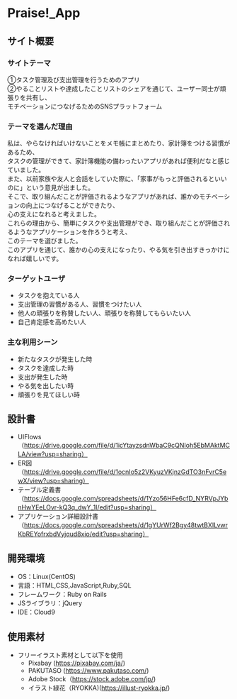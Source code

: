 # Praise!_App

## サイト概要

### サイトテーマ
①タスク管理及び支出管理を行うためのアプリ<br>
②やることリストや達成したことリストのシェアを通じて、ユーザー同士が頑張りを共有し、<br>
モチベーションにつなげるためのSNSプラットフォーム

### テーマを選んだ理由
私は、やらなければいけないことをメモ帳にまとめたり、家計簿をつける習慣があるため、<br>
タスクの管理ができて、家計簿機能の備わったいアプリがあれば便利だなと感じていました。<br>
また、以前家族や友人と会話をしていた際に、「家事がもっと評価されるといいのに」という意見が出ました。<br>
そこで、取り組んだことが評価されるようなアプリがあれば、誰かのモチベーションの向上につなげることができたり、<br>
心の支えになれると考えました。<br>
これらの理由から、簡単にタスクや支出管理ができ、取り組んだことが評価されるようなアプリケーションを作ろうと考え、<br>
このテーマを選びました。<br>
このアプリを通じて、誰かの心の支えになったり、やる気を引き出すきっかけになれば嬉しいです。<br>

### ターゲットユーザ
- タスクを抱えている人
- 支出管理の習慣がある人、習慣をつけたい人
- 他人の頑張りを称賛したい人、頑張りを称賛してもらいたい人
- 自己肯定感を高めたい人

### 主な利用シーン
- 新たなタスクが発生した時
- タスクを達成した時
- 支出が発生した時
- やる気を出したい時
- 頑張りを見てほしい時

## 設計書
- UIFlows（https://drive.google.com/file/d/1icYtayzsdnWbaC9cQNIoh5EbMAktMCLA/view?usp=sharing）
- ER図（https://drive.google.com/file/d/1ocnIo5z2VKyuzVKjnzGdTO3nFvrC5ewX/view?usp=sharing）
- テーブル定義書（https://docs.google.com/spreadsheets/d/1Yzo56HFe6cfD_NYRVpJYbnHwYEeLOvr-kQ3q_dwY_1I/edit?usp=sharing）
- アプリケーション詳細設計書（https://docs.google.com/spreadsheets/d/1gYUrWf2Bgy48twtBXILvwrKbREYofrxbdVyjqud8xio/edit?usp=sharing）

## 開発環境
- OS：Linux(CentOS)
- 言語：HTML,CSS,JavaScript,Ruby,SQL
- フレームワーク：Ruby on Rails
- JSライブラリ：jQuery
- IDE：Cloud9

## 使用素材
- フリーイラスト素材として以下を使用
  * Pixabay (https://pixabay.com/ja/)
  * PAKUTASO (https://www.pakutaso.com/)
  * Adobe Stock（https://stock.adobe.com/jp/)
  * イラスト緑花（RYOKKA)(https://illust-ryokka.jp/)
